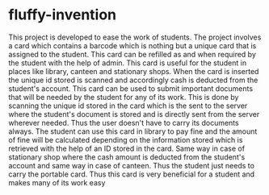 # fluffy-invention
This project is developed to ease the work of students. The project involves a card which contains a barcode which is nothing but a unique card that is assigned to the student. This card can be refilled as and when required by the student with the help of admin. This card is useful for the student in places like library, canteen and stationary shops. When the card is inserted the unique id stored is scanned and accordingly cash is deducted from the student's account. This card can be used to submit important documents that will be needed by the student for any of its work. This is done by scanning the unique id stored in the card which is the sent to the server where the student's document is stored and is directly sent from the server wherever needed. Thus the user doesn't have to carry its documents always. The student can use this card in library to pay fine and the amount of fine will be calculated depending on the information stored which is retrieved with the help of an ID stored in the card. Same way in case of stationary shop where the cash amount is deducted from the student's account and same way in case of canteen. Thus the student just needs to carry the portable card. Thus this card is very beneficial for a student and makes many of its work easy
